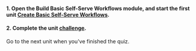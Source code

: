 <head><base target="_blank"> </head>

#### **1. Open the Build Basic Self-Serve Workflows module, and start the first unit [Create Basic Self-Serve Workflows](https://safe.my.trailhead.com/en/content/safe/modules/build-basic-self-serve-workflows/create-basic-self-serve-workflows?trail_id=create-data-integration-apps).**

  


#### **2. Complete the unit** [**challenge**](https://safe.my.trailhead.com/en/content/safe/modules/build-basic-self-serve-workflows/create-basic-self-serve-workflows?trail_id=create-data-integration-apps#challenge).

Go to the next unit when you've finished the quiz.


